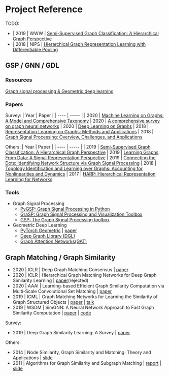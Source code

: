 # Project Reference

TODO:
- | 2019 | WWW | [Semi-Supervised Graph Classification: A Hierarchical Graph Perspective](https://arxiv.org/pdf/1806.08804.pdf)
- | 2018 | NIPS | [Hierarchical Graph Representation Learning with Differentiable Pooling](https://arxiv.org/pdf/1806.08804.pdf)

## GSP / GNN / GDL

### Resources
[Graph signal processing & Geometric deep learning](https://web.media.mit.edu/~xdong/resource.html)

### Papers
Survey:
| Year | Paper |
| ---- | ----- |
| 2020 | [Machine Learning on Graphs: A Model and Comprehensive Taxonomy](https://arxiv.org/pdf/2005.03675.pdf)
| 2020 | [A comprehensive survey on graph neural networks](https://ieeexplore.ieee.org/abstract/document/9046288)
| 2020 | [Deep Learning on Graphs](https://ieeexplore.ieee.org/abstract/document/9039675)
| 2018 | [Representation Learning on Graphs: Methods and Applications](https://arxiv.org/pdf/1709.05584.pdf)
| 2018 | [Graph Signal Processing: Overview, Challenges, and Applications](https://ieeexplore.ieee.org/document/8347162)

Others:
| Year | Paper |
| ---- | ----- |
| 2019 | [Semi-Supervised Graph Classification: A Hierarchical Graph Perspective](https://dl.acm.org/doi/abs/10.1145/3308558.3313461)
| 2019 | [Learning Graphs From Data: A Signal Representation Perspective](https://ieeexplore.ieee.org/document/8700665)
| 2019 | [Connecting the Dots: Identifying Network Structure via Graph Signal Processing](https://ieeexplore.ieee.org/document/8700659)
| 2018 | [Topology Identification and Learning over Graphs: Accounting for Nonlinearities and Dynamics](https://ieeexplore.ieee.org/document/8347160)
| 2017 | [HARP: Hierarchical Representation Learning for Networks](https://arxiv.org/pdf/1706.07845.pdf)


### Tools
- Graph Signal Processing
	- [PyGSP: Graph Signal Processing in Python](https://github.com/epfl-lts2/pygsp)
	- [GraSP: Graph Signal Processing and Visualization Toolbox](https://github.com/STAC-USC/GraSP)
	- [GSP: The Graph Signal Processing toolbox](https://epfl-lts2.github.io/gspbox-html/)
- Geometric Deep Learning
	- [PyTorch Geometric](https://github.com/rusty1s/pytorch_geometric) | [paper](https://arxiv.org/pdf/1903.02428.pdf)
	- [Deep Graph Library (DGL)](https://github.com/dmlc/dgl)
	- [Graph Attention Networks(GAT)](https://github.com/PetarV-/GAT)

## Graph Matching / Graph Similarity

- 2020 | ICLR | Deep Graph Matching Consensus | [paper](https://arxiv.org/pdf/2001.09621.pdf)
- 2020 | ICLR | Hierarchical Graph Matching Networks for Deep Graph Similarity Learning | [paper](https://openreview.net/forum?id=rkeqn1rtDH)(rejected)
- 2020 | AAAI | Learning-based Efficient Graph Similarity Computation via Multi-Scale Convolutional Set Matching | [paper](http://yunshengb.com/wp-content/uploads/2020/03/AAAI-BaiY.509.pdf)
- 2019 | ICML | Graph Matching Networks for Learning the Similarity of Graph Structured Objects | [paper](https://arxiv.org/pdf/1904.12787.pdf) | [talk](http://www.cs.toronto.edu/~yujiali/files/talks/icml19_gmn.pdf)
- 2019 | WSDM | SimGNN: A Neural Network Approach to Fast Graph Similarity Computation | [paper](http://web.cs.ucla.edu/~yzsun/papers/2019_WSDM_SimGNN.pdf) | [code](https://github.com/benedekrozemberczki/SimGNN)


Survey:
- 2019 | Deep Graph Similarity Learning: A Survey | [paper](https://arxiv.org/pdf/1912.11615v1.pdf)

Others:
- 2014 | Node Similarity, Graph Similarity and Matching: Theory and Applications | [slide](https://web.eecs.umich.edu/~dkoutra/tut/sdm14_part1a.pdf)
- 2011 | Algorithms for Graph Similarity and Subgraph Matching | [report](http://www.stat.cmu.edu/~aramdas/reports/DBreport.pdf) | [slide](http://www.stat.cmu.edu/~aramdas/reports/DBposter.pdf)
